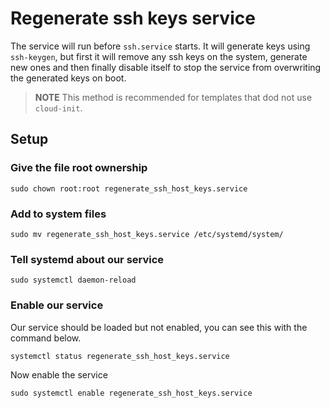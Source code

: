 # Regenerate ssh keys service
The service will run before `ssh.service` starts. It will generate keys using `ssh-keygen`, but first it will remove any ssh keys on the system, generate new ones and then finally disable itself to stop the service from overwriting the generated keys on boot.

> **NOTE**
> This method is recommended for templates that dod not use `cloud-init`.

## Setup
### Give the file root ownership
```shell
sudo chown root:root regenerate_ssh_host_keys.service
```
### Add to system files
```shell
sudo mv regenerate_ssh_host_keys.service /etc/systemd/system/
```
### Tell systemd about our service
```shell
sudo systemctl daemon-reload
```
### Enable our service
Our service should be loaded but not enabled, you can see this with the command below. 
```shell
systemctl status regenerate_ssh_host_keys.service
```
Now enable the service
```shell
sudo systemctl enable regenerate_ssh_host_keys.service
```